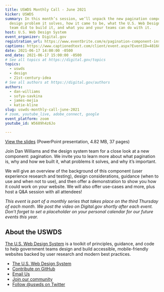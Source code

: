 ```yaml
---
title: USWDS Monthly Call - June 2021
kicker: USWDS
summary: In this month’s session, we’ll unpack the new pagination component—what
  design problem it solves, how it came to be, what the U.S. Web Design System
  team did to build it, and what you and your teams can do with it.
host: U.S. Web Design System
event_organizer: Digital.gov
registration_url: https://www.eventbrite.com/e/pagination-component-inside-look-with-the-design-system-team-tickets-158471958895
captions: https://www.captionedtext.com/client/event.aspx?EventID=4816863&CustomerID=321
date: 2021-06-17 14:00:00 -0500
end_date: 2021-06-17 15:00:00 -0500
# See all topics at https://digital.gov/topics
topics:
  - uswds
  - design
  - 21st-century-idea
# See all authors at https://digital.gov/authors
authors:
  - dan-williams
  - sofya-savkina
  - james-mejia
  - katie-kline
slug: uswds-monthly-call-june-2021
# zoom, youtube_live, adobe_connect, google
event_platform: zoom
youtube_id: W5689h4z6Jo

---
```


[View the slides](https://designsystem.digital.gov/files/monthly-calls/uswds-monthly-call-june-2021-distro.pptx) (PowerPoint presentation, 4.82 MB, 37 pages)

Join Dan Williams and the design system team for a close look at a new component: pagination. We invite you to learn more about what pagination is, why and how we built it, what problems it solves, and why it’s important. 

We will give an overview of the background of this component (user experience research and testing), design considerations, guidance (when to use and when not to use), and then offer a demonstration to show you how it could work on your website. We will also offer use-cases and more, plus host a Q&A session with all attendees! 

*This event is part of a monthly series that takes place on the third Thursday of each month. We post the video on Digital.gov shortly after each event. Don’t forget to set a placeholder on your personal calendar for our future events this year.*



## About the USWDS

[The U.S. Web Design System](https://designsystem.digital.gov/) is a toolkit of principles, guidance, and code to help government teams design and build accessible, mobile-friendly websites backed by user research and modern best practices.

* [The U.S. Web Design System](https://designsystem.digital.gov/)
* [Contribute on GitHub](https://github.com/uswds/uswds/issues)
* [Email Us](mailto:uswds@support.digitalgov.gov)
* [Join our community](https://digital.gov/communities/uswds/)
* [Follow @uswds on Twitter](https://twitter.com/uswds)
